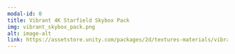 ```yaml
---
modal-id: 0
title: Vibrant 4K Starfield Skybox Pack
img: vibrant_skybox_pack.png
alt: image-alt
link: https://assetstore.unity.com/packages/2d/textures-materials/vibrant-4k-starfield-skybox-pack-292597
---
```

